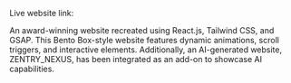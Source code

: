 Live website link: 



An award-winning website recreated using React.js, Tailwind CSS, and GSAP. This Bento Box-style website features dynamic animations, scroll triggers, and interactive elements. Additionally, an AI-generated website, ZENTRY_NEXUS, has been integrated as an add-on to showcase AI capabilities.
